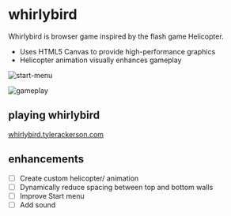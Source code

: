 # whirlybird  
Whirlybird is browser game inspired by the flash game Helicopter.
- Uses HTML5 Canvas to provide high-performance graphics
- Helicopter animation visually enhances gameplay

![start-menu]

![gameplay]

[start-menu]: ./images/start-menu.png
[gameplay]: ./images/gameplay.png


## playing whirlybird
  [whirlybird.tylerackerson.com][whirlybird]

## enhancements
- [ ] Create custom helicopter/ animation
- [ ] Dynamically reduce spacing between top and bottom walls
- [ ] Improve Start menu
- [ ] Add sound

[whirlybird]: http://whirlybird.tylerackerson.com/
